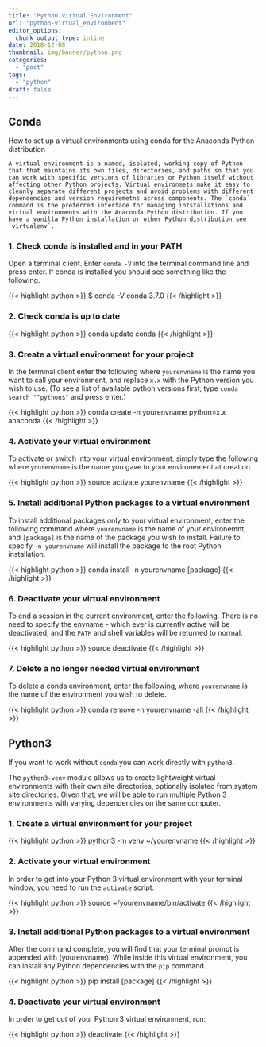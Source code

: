 ```yaml
---
title: "Python Virtual Environment"
url: "python-virtual_environment"
editor_options: 
  chunk_output_type: inline
date: 2018-12-08
thumbnail: img/banner/python.png
categories:
  - "post"
tags:
  - "python"
draft: false
---
```


## Conda

How to set up a virtual environments using conda for the Anaconda Python distribution

    A virtual environment is a named, isolated, working copy of Python that that maintains its own files, directories, and paths so that you can work with specific versions of libraries or Python itself without affecting other Python projects. Virtual environmets make it easy to cleanly separate different projects and avoid problems with different dependencies and version requiremetns across components. The `conda` command is the preferred interface for managing intstallations and virtual environments with the Anaconda Python distribution. If you have a vanilla Python installation or other Python distribution see `virtualenv`.


### 1. Check conda is installed and in your PATH

Open a terminal client.
Enter `conda -V` into the terminal command line and press enter.
If conda is installed you should see something like the following.

{{< highlight python >}}
$ conda -V
conda 3.7.0
{{< /highlight >}}

### 2. Check conda is up to date

{{< highlight python >}}
conda update conda
{{< /highlight >}}

### 3. Create a virtual environment for your project

In the terminal client enter the following where `yourenvname` is the name you want to call your environment, and replace `x.x` with the Python version you wish to use. 
(To see a list of available python versions first, type `conda search "^python$"` and press enter.)

{{< highlight python >}}
conda create -n yourenvname python=x.x anaconda
{{< /highlight >}}

### 4. Activate your virtual environment

To activate or switch into your virtual environment, simply type the following where `yourenvname` is the name you gave to your environement at creation.

{{< highlight python >}}
source activate yourenvname
{{< /highlight >}}


### 5. Install additional Python packages to a virtual environment

To install additional packages only to your virtual environment, enter the following command where `yourenvname` is the name of your environemnt, and `[package]` is the name of the package you wish to install. Failure to specify `-n yourenvname` will install the package to the root Python installation.

{{< highlight python >}}
conda install -n yourenvname [package]
{{< /highlight >}}

### 6. Deactivate your virtual environment

To end a session in the current environment, enter the following. There is no need to specify the envname - which ever is currently active will be deactivated, and the `PATH` and shell variables will be returned to normal.

{{< highlight python >}}
source deactivate
{{< /highlight >}}

### 7. Delete a no longer needed virtual environment

To delete a conda environment, enter the following, where `yourenvname` is the name of the environment you wish to delete.

{{< highlight python >}}
conda remove -n yourenvname -all
{{< /highlight >}}

## Python3

If you want to work without `conda` you can work directly with `python3`.

The `python3-venv` module allows us to create lightweight virtual environments with their own site directories, optionally isolated from system site directories. Given that, we will be able to run multiple Python 3 environments with varying dependencies on the same computer.

### 1. Create a virtual environment for your project

{{< highlight python >}}
python3 -m venv ~/yourenvname
{{< /highlight >}}

### 2. Activate your virtual environment

In order to get into your Python 3 virtual environment with your terminal window, you need to run the `activate` script. 

{{< highlight python >}}
source ~/yourenvname/bin/activate
{{< /highlight >}}

### 3. Install additional Python packages to a virtual environment

After the command complete, you will find that your terminal prompt is appended with (yourenvname). While inside this virtual environment, you can install any Python dependencies with the `pip` command. 

{{< highlight python >}}
pip install [package]
{{< /highlight >}}

### 4. Deactivate your virtual environment

In order to get out of your Python 3 virtual environment, run:

{{< highlight python >}}
deactivate
{{< /highlight >}}
